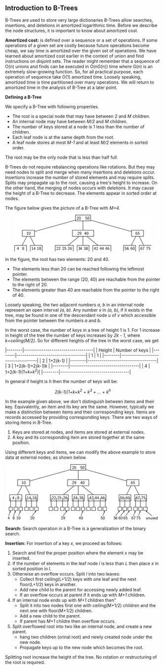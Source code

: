 ## Introduction to B-Trees

B-Trees are used to store very large dictionaries B-Trees allow searches, insertions, and deletions in amortized 
logarithmic time. Before we describe the node structures, it is important to know about amortized cost. 

<strong>Amortized cost:</strong> is defined over a sequence or a set of operations. If some operations of a given set are costly because future operations become cheap, 
we say time is amortized over the given set of operations. We have learned about amortized cost earlier in the 
context of union and find instructions on disjoint sets. The reader might remember that a sequence 
of O(n) unions and finds can be executed in O(nG(n)) time where G(n) is an extremely slow-growing function. So, 
for all practical purpose, each operation of sequence take O(1) amortized time. Loosely speaking, amortized time is time 
partitioned over many operations. We will return to amortized time in the analysis of B-Tree at a later point.


<strong>Defining a B-Tree</strong>

We specify a B-Tree with following properties.

- The root is a special node that may have between 2 and <i>M</i> children. 
- An internal node may have between <i>M/2</i> and <i>M</i> children.
- The number of keys stored at a node is 1 less than the number of children.  
- Each leaf node is at the same depth from the root.
- A leaf node stores at most <i>M-1</i> and at least <i>M/2</i> elements in sorted order. 

The root may be the only node that is less than half full.

B-Trees do not require rebalancing operations like rotations. But they may need nodes to split and merge when many 
insertions and deletions occur. Insertions increase the number of stored elements and may require splits. Splits may propagate up
to the root, causing a tree's height to increase. On the other hand, the merging of nodes occurs with deletions. It may cause
the height of a B-Tree to decrease. The elements appear in sorted order at nodes. 

The figure below gives the picture of a B-Tree with <i>M=4</i>. 

<p style="text-align:center;"><img src="../images/bTreeEx1.png"></p>

In the figure, the root has two elements: 20 and 40.
- The elements less than 20 can be reached following the leftmost pointer. 
- The elements between the range (20, 40) are reachable from the pointer to the right of 20. 
- The elements greater than 40 are reachable from the pointer to the right of 40. 

Loosely speaking, the two adjacent numbers <i>a</i>, <i>b</i> in an internal node represent an open interval <i>(a, b)</i>. 
Any number <i>x</i> in <i>(a, b)</i>, if it exists in the tree, may be found in one of the descendant node <i>u</i> of <i>v</i> which 
accessible from the pointer between the numbers <i>a</i> and  <i>b</i>.  

In the worst case, the number of keys in a tree of height 1 is 1. For 1 increase in height of the tree the number of keys 
increases by <i>2k - 1</i>, where <i>k=ceiling(M/2)</i>. So for different heights of the tree in the worst case, we get

<p style="text-align:center;">
   
|--------|-----------------------------------|
| Height | Number of keys                    |
|--------|-----------------------------------|
|   1    | 1                                 |
|--------|-----------------------------------|
|   2    | 1+2<i>(k-1)</i>                   |
|--------|-----------------------------------|
|   3    | 1+2<i>(k-1)</i>+2<i>(k-1)k</i>    |
|--------|-----------------------------------|
|   4    | 1+2<i>(k-1)(1+k+k<sup>2</sup>)</i>|
|--------|-----------------------------------|

</p>

In general if height is <i>h</i> then the number of keys will be:

<p style="text-align:center;">
<i>2(k-1)(1+k+k<sup>2</sup> + k<sup>3</sup> + ... + k<sup>h</sup></i>
</p>

In the example given above, we don't distinguish between items and their key. Equivalently, an item and its key are the same. 
However, typically we make a distinction between items and their corresponding keys. Items are records accessed by 
providing corresponding keys. There are two ways of storing items in B-Tree. 

1. Keys are stored at nodes, and items are stored at external nodes. 
2. A key and its corresponding item are stored together at the same position.  

Using different keys and items, we can modify the above example to store data at external nodes, as shown below. 

<p style="text-align:center;"><img src="../images/bTreeEx2.png"></p>

<strong>Search:</strong> Search operation in a B-Tree is a generalization
of the binary search. 

<strong>Insertion:</strong> For insertion of a key <i>x</i>, we proceed as  follows:

1. Search and find the proper position where the element <i>x</i> may be inserted.
2. If the number of elements in the leaf node <i>l</i> is less than <i>L</i> 
   then place <i>x</i> in sorted position in <i>l</i>. 
3. Otherwise an overflow occurs. Split <i>l</i> into two leaves:
   - Collect first ceiling(L+1/2) keys with one leaf and the next 
     floor(L+1/2) keys in another. 
   - Add new child to the parent for accessing newly added leaf. 
   - If an overflow occurs at parent if it ends up with <i>M+1</i> 
     children. 
4. If an internal node ends up with <i>M+1</i> children then"
   - Split it into two nodes first one with ceiling(M+1/2) children
     and the next one with floor(M+1/2) children.
   - Add a new child to the parent. 
   - If parent has <i>M+1</i> childre then overflow occurs.
5. Split overflowed root into two like an internal node, and create
   a new parent. 
   - hang two children (orinal root) and newly created node under
     the new node.
   - Propagate keys up to the new node which becomes the root. 

Splitting root increase the height of the tree. No rotation or restructuring of the root is required. 
